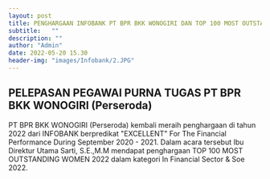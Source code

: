 ```yaml
---
layout: post
title: PENGHARGAAN INFOBANK PT BPR BKK WONOGIRI DAN TOP 100 MOST OUTSTANDING WOMEN 2022
subtitle:   ""
description: ""
author: "Admin"
date: 2022-05-20 15.30
header-img: "images/Infobank/2.JPG"
---
```



## PELEPASAN PEGAWAI PURNA TUGAS PT BPR BKK WONOGIRI (Perseroda)

PT BPR BKK WONOGIRI (Perseroda) kembali meraih penghargaan di tahun 2022 dari INFOBANK berpredikat "EXCELLENT" For The Financial Performance During September 2020 - 2021. Dalam acara tersebut Ibu Direktur Utama Sarti, S.E.,M.M mendapat penghargaan TOP 100 MOST OUTSTANDING WOMEN 2022 dalam kategori In Financial Sector & Soe 2022.

<img src="/images/Infobank/1.jpg" class="img-responsive img-centered" alt="">

<img src="/images/Infobank/2.JPG" class="img-responsive img-centered" alt="">

<img src="/images/Infobank/3.jpg" class="img-responsive img-centered" alt="">

<img src="/images/Infobank/4.jpg" class="img-responsive img-centered" alt="">

<img src="/images/Infobank/5.jpg" class="img-responsive img-centered" alt="">
